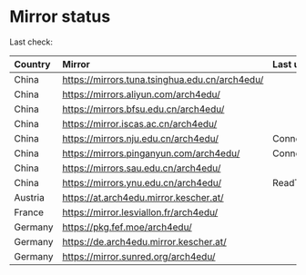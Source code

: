 <script src="./time.js"></script>
# Mirror status
Last check: <script type="text/javascript">localize(1675833531.228024);</script>

|Country|Mirror|Last update|
|:------|:-----|:----------|
|China|https://mirrors.tuna.tsinghua.edu.cn/arch4edu/|<script type="text/javascript">localize(1675794889);</script>|
|China|https://mirrors.aliyun.com/arch4edu/|<script type="text/javascript">localize(1675794889);</script>|
|China|https://mirrors.bfsu.edu.cn/arch4edu/|<script type="text/javascript">localize(1675794889);</script>|
|China|https://mirror.iscas.ac.cn/arch4edu/|<script type="text/javascript">localize(1675794889);</script>|
|China|https://mirrors.nju.edu.cn/arch4edu/|ConnectTimeout|
|China|https://mirrors.pinganyun.com/arch4edu/|ConnectionError|
|China|https://mirrors.sau.edu.cn/arch4edu/|<script type="text/javascript">localize(1673850842);</script>|
|China|https://mirrors.ynu.edu.cn/arch4edu/|ReadTimeout|
|Austria|https://at.arch4edu.mirror.kescher.at/|<script type="text/javascript">localize(1675794889);</script>|
|France|https://mirror.lesviallon.fr/arch4edu/|<script type="text/javascript">localize(1675708418);</script>|
|Germany|https://pkg.fef.moe/arch4edu/|<script type="text/javascript">localize(1675794889);</script>|
|Germany|https://de.arch4edu.mirror.kescher.at/|<script type="text/javascript">localize(1675794889);</script>|
|Germany|https://mirror.sunred.org/arch4edu/|<script type="text/javascript">localize(1675794889);</script>|

<script src="./tablefilter/tablefilter.js"></script>
<script src="./table.js"></script>
